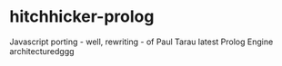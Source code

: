 # hitchhicker-prolog
Javascript porting - well, rewriting - of Paul Tarau latest Prolog Engine architecturedggg
